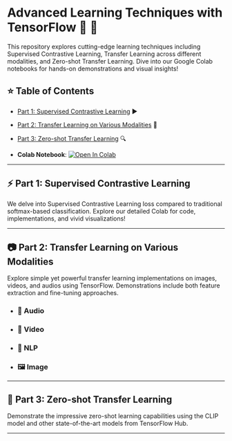 # Advanced Learning Techniques with TensorFlow :rocket: :telescope:


This repository explores cutting-edge learning techniques including Supervised Contrastive Learning, Transfer Learning across different modalities, and Zero-shot Transfer Learning. Dive into our Google Colab notebooks for hands-on demonstrations and visual insights!

## :star: Table of Contents
- [Part 1: Supervised Contrastive Learning](#part-1-supervised-contrastive-learning) :arrow_forward:
- [Part 2: Transfer Learning on Various Modalities](#part-2-transfer-learning-on-various-modalities) :twisted_rightwards_arrows:
- [Part 3: Zero-shot Transfer Learning](#part-3-zero-shot-transfer-learning) :mag:

- **Colab Notebook**: [![Open In Colab](https://colab.research.google.com/assets/colab-badge.svg)](https://colab.research.google.com/github/Aagam0812/Deep_Learning/blob/main/Assignment%207/CMPE258_Computer_vision.ipynb)

---

## :zap: Part 1: Supervised Contrastive Learning
We delve into Supervised Contrastive Learning loss compared to traditional softmax-based classification. Explore our detailed Colab for code, implementations, and vivid visualizations!

---

## :camera: Part 2: Transfer Learning on Various Modalities
Explore simple yet powerful transfer learning implementations on images, videos, and audios using TensorFlow. Demonstrations include both feature extraction and fine-tuning approaches.

- ### :musical_note: Audio
- ### :movie_camera: Video
- ### :speech_balloon: NLP
- ### :framed_picture: Image
---

## :crystal_ball: Part 3: Zero-shot Transfer Learning
Demonstrate the impressive zero-shot learning capabilities using the CLIP model and other state-of-the-art models from TensorFlow Hub.

---

